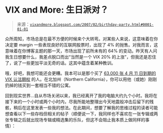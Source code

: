 <!--yml

category: 未分类

date: 2024-05-18 15:57:03

-->

# VIX and More: 生日派对？

> 来源：[`vixandmore.blogspot.com/2007/02/birthday-party.html#0001-01-01`](http://vixandmore.blogspot.com/2007/02/birthday-party.html#0001-01-01)

众所周知，市场总是在最不方便的时候来个大转弯。对某些人来说，这意味着在你决定要 margin 一些表现良好的互联网股票时，出现了 4% 的抛售。对我而言，这意味着在你博客主题的那一天，市场出现了前所未有的 64% 的变动。昨天有人问我生日想要什么，我差点脱口而出“当然是一个 VIX 20% 的上涨”，但我还是忍住了，说了一些更加平淡无奇的话。这其中蕴含着某种教训。

哦，好吧，我想可能还会更糟。我本可以是那个买了 [63,000 张 4 月 11 日到期的 VIX 认沽期权](http://vixandmore.blogspot.com/2007/02/vix-march-otm-calls.html) 的人。在北加州（<place st="on">Northern California</place>），你可以用他（或她）刚刚扔掉的钱买到一套相当不错的公寓。

回到现实世界...自从市场关闭以来，我已经离开了我的电脑大约九个小时。我将在接下来的一个小时或两个小时内，尽我所能地整理出今天地震般冲击后留下的残骸，稍后在这里发表一些我的想法。在此期间，想要了解我的思维过程的读者可能想查看以下一些存档但相关的帖子（顺便说一下，我同样也不喜欢在一张专辑或两张专辑之后就出现场专辑或精选集的乐队，但这不会阻止我本质上做同样的事情）：
